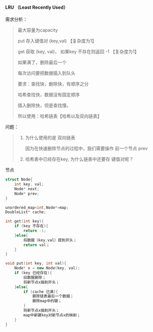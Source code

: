 #### LRU （Least Recently Used）

需求分析：

>最大容量为capacity                                        
>
>put 存入键值对  (key,val)                                        【复杂度为1】
>
>get 获取 (key, val)， 如果key 不存在则返回 -1     【复杂度为1】
>
>如果满了，删除最后一个
>
>每次访问要把数据插入到队头
>
>
>
>要求：查找快，删除快，有顺序之分
>
>哈希查找快，数据没有固定顺序
>
>插入删除快，但是查找慢。
>
>
>
>所以使用：哈希链表【哈希以及双向链表】

问题：

> 1. 为什么使用的是 双向链表
>
>    因为在快速删除节点的过程中，我们需要操作 前一个节点 prev
>
> 2. 哈希表中已经存在key, 为什么链表中还要存 键值对呢？
>



节点

```c++
struct Node{
    int key, val;
    Node* next;
    Node* prev;
}
```



```c++
unordered_map<int,Node*>map;
DoubleList* cache;

int get(int key){
    if (key 不存在){
    	return -1;
    }else{
        将数据（key,val）提到开头；
        return val；
    }
}

void put(int key, int val){
    Node* x = new Node(key, val);
    if (key 已经存在){
        旧数据删除；
        将新节点x插到开头；    
    }else{
        if (cache 已满){
            删除链表最后一个数据；
            删除map中的键；
        }
        将新节点x插到开头；
        map中新建key对新节点x的映射；    
    }
}
```

